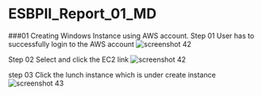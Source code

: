 # ESBPII_Report_01_MD
###01 Creating Windows Instance using AWS account.
Step 01
User has to successfully login to the AWS account
![screenshot 42](https://cloud.githubusercontent.com/assets/19299815/17270208/4506ff3c-567b-11e6-9fdd-5783bbd1d0b5.png)

Step 02
Select and click the EC2 link
![screenshot 42](https://cloud.githubusercontent.com/assets/19299815/17270208/4506ff3c-567b-11e6-9fdd-5783bbd1d0b5.png)

step 03
Click the lunch instance which is under create instance
![screenshot 43](https://cloud.githubusercontent.com/assets/19299815/17270216/70098358-567b-11e6-9737-bcfc1b61fa30.png)


